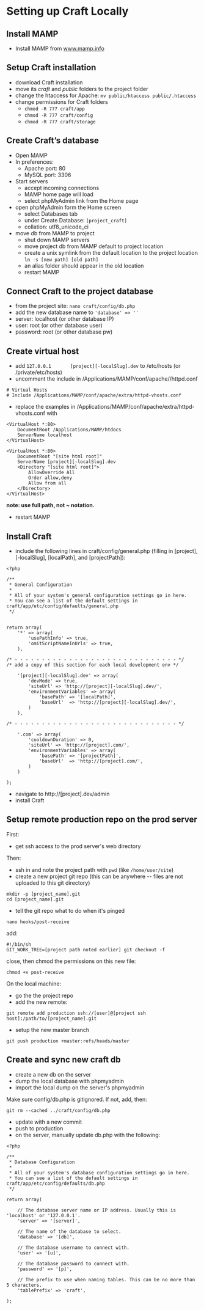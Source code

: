 # Setting up Craft Locally

## Install MAMP
- Install MAMP from www.mamp.info

## Setup Craft installation
- download Craft installation
- move its _craft_ and _public_ folders to the project folder
- change the htaccess for Apache: `mv public/htaccess public/.htaccess`
- change permissions for Craft folders
	- `chmod -R 777 craft/app`
	- `chmod -R 777 craft/config`
	- `chmod -R 777 craft/storage`

## Create Craft’s database
- Open MAMP
- In preferences:
	- Apache port: 80
	- MySQL port: 3306
- Start servers
	- accept incoming connections
	- MAMP home page will load
	- select phpMyAdmin link from the Home page
- open phpMyAdmin form the Home screen
	- select Databases tab
	- under Create Database: `[project_craft]`
	- collation: utf8_unicode_ci
- move db from MAMP to project
	- shut down MAMP servers
	- move project db from MAMP default to project location
	- create a unix symlink from the default location to the project location `ln -s [new path] [old path]`
	- an alias folder should appear in the old location
	- restart MAMP

## Connect Craft to the project database
- from the project site: `nano craft/config/db.php`
- add the new database name to `'database' => ''`
- server: localhost (or other database IP)
- user: root (or other database user)
- password: root (or other database pw)

## Create virtual host
- add `127.0.0.1       [project][-localSlug].dev` to /etc/hosts (or /private/etc/hosts)
- uncomment the include in /Applications/MAMP/conf/apache//httpd.conf
```
# Virtual Hosts
# Include /Applications/MAMP/conf/apache/extra/httpd-vhosts.conf
```

- replace the examples in /Applications/MAMP/conf/apache/extra/httpd-vhosts.conf with

```
<VirtualHost *:80>
    DocumentRoot /Applications/MAMP/htdocs
    ServerName localhost
</VirtualHost>

<VirtualHost *:80>
    DocumentRoot "[site html root]"
    ServerName [project][-localSlug].dev
    <Directory "[site html root]">
        AllowOverride All
        Order allow,deny
        Allow from all
    </Directory>
</VirtualHost>
```

**note: use full path, not ~ notation.**

- restart MAMP

## Install Craft
- include the following lines in craft/config/general.php (filling in [project], [-localSlug], [localPath], and [projectPath]):
```
<?php

/**
 * General Configuration
 *
 * All of your system's general configuration settings go in here.
 * You can see a list of the default settings in craft/app/etc/config/defaults/general.php
 */


return array(
    '*' => array(
        'usePathInfo' => true,
	    'omitScriptNameInUrls' => true,
    ),

/* - - - - - - - - - - - - - - - - - - - - - - - - - - - - - - */
/* add a copy of this section for each local development env */

    '[project][-localSlug].dev' => array(
        'devMode' => true,
		'siteUrl' => 'http://[project][-localSlug].dev/',
        'environmentVariables' => array(
            'basePath' => '[localPath]',
            'baseUrl'  => 'http://[project][-localSlug].dev/',
        )
    ),

/* - - - - - - - - - - - - - - - - - - - - - - - - - - - - - - */

    '.com' => array(
        'cooldownDuration' => 0,
		'siteUrl' => 'http://[project].com/',
        'environmentVariables' => array(
            'basePath' => '[projectPath]',
            'baseUrl'  => 'http://[project].com/',
        )
    )    
    
);
```
- navigate to http://[project].dev/admin
- install Craft

## Setup remote production repo on the prod server

First:
- get ssh access to the prod server's web directory

Then:
- ssh in and note the project path with `pwd` (like `/home/user/site`)
- create a new project git repo (this can be anywhere -- files are not uploaded to this git directory)
```
mkdir -p [project_name].git
cd [project_name].git
```

- tell the git repo what to do when it's pinged
```
nano hooks/post-receive
```
add:
```
#!/bin/sh 
GIT_WORK_TREE=[project path noted earlier] git checkout -f
```
close, then chmod the permissions on this new file:
```
chmod +x post-receive
```

On the local machine:
- go the the project repo
- add the new remote:
```
git remote add production ssh://[user]@[project ssh host]:/path/to/[project_name].git
```

- setup the new master branch
```
git push production +master:refs/heads/master
```

## Create and sync new craft db

- create a new db on the server
- dump the local database with phpmyadmin
- import the local dump on the server's phpmyadmin

Make sure config/db.php is gitignored. If not, add, then: 
```
git rm --cached ../craft/config/db.php
```

- update with a new commit
- push to production
- on the server, manually update db.php with the following:
```
<?php

/**
 * Database Configuration
 *
 * All of your system's database configuration settings go in here.
 * You can see a list of the default settings in craft/app/etc/config/defaults/db.php
 */

return array(

	// The database server name or IP address. Usually this is 'localhost' or '127.0.0.1'.
	'server' => '[server]',

	// The name of the database to select.
	'database' => '[db]',

	// The database username to connect with.
	'user' => '[u]',

	// The database password to connect with.
	'password' => '[p]',

	// The prefix to use when naming tables. This can be no more than 5 characters.
	'tablePrefix' => 'craft',

);
```
